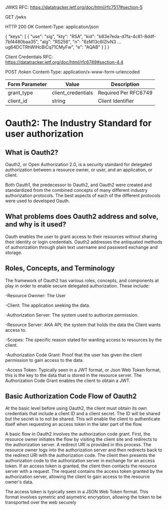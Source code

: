 JWKS
RFC: https://datatracker.ietf.org/doc/html/rfc7517#section-5

GET /jwks 

HTTP 200 OK
Content-Type: application/json

{
    "keys": [
        {
            "use": "sig",
            "kty": "RSA",
            "kid": "b83e7eda-d7fa-4c81-8ddf-7bf4480baa35",
            "alg": "RS256",
            "n": "6zM13c6IZlvN3 ... ug64DCTRhWlHcBiCq71CMyFw",
            "e": "AQAB"
        }
    ]
}

Client Credentials
RFC: https://datatracker.ietf.org/doc/html/rfc6749#section-4.4

POST /token
Content-Type: application/x-www-form-urlencoded

| Form Parameter | Value | Description | 
| -------------- | ----- | ----------- | 
| grant_type     | client_credentials |  Required Per RFC6749 |
| client_id      | string             |  Client Identifier    | 








# Oauth2: The Industry Standard for user authorization
## What is Oauth2?

Oauth2, or Open Authorization 2.0, is a security standard for delegated authorization between a resource owner, or user, and an application, or client.

Both Oauth1, the predecessor to Oauth2, and Oauth2 were created and standardized from the combined concepts of many different industry authorization protocols. The best aspects of each of the different protocols were used to developed Oauth.

## What problems does Oauth2 address and solve, and why is it used?

Oauth enables the user to grant access to their resources without sharing their identity or login credentials. Oauth2 addresses the antiquated methods of authorization through plain text username and password exchange and storage. 

## Roles, Concepts, and Terminology

The framework of Oauth2 has various roles, concepts, and components at play in order to enable secure delegated authorization. These include: 

-Resource Ownner: The User

-Client: The application seeking the data.

-Authorization Server: The system used to authorize permission.

-Resource Server: AKA API; the system that holds the data the Client wants access to.

-Scopes: The specific reason stated for wanting access to resources by the client.

-Authorization Code Grant: Proof that the user has given the client permission to gain access to the data. 

-Access Token: Typically seen in a JWT format, or Json Web Token format, this is the key to the data that is stored in the resource server. The Authorization Code Grant enables the client to obtain a JWT.

## Basic Authorization Code Flow of Oauth2

At the basic level before using Oauth2, the client must obtain its own credentials that include a client ID and a client secret. The ID will be shared but the secret is to not be shared. This will enable the client to authenticate itself when requesting an access token in the later part of the flow. 

A basic flow in Oauth2 involves the authorization code grant. First, the resource owner initiates the flow by visiting the client site and redirects to the authorization server. A redirect URI is provided in this process. The resource owner logs into the authorization server and then redirects back to the redirect URI with the authorization code. The client then presents the authorization code to the authorization server in exchange for an access token. If an access token is granted, the client then contacts the resource server with a request. The request contains the access token granted by the authorization server, allowing the client to gain access to the resource owner's data. 

The access token is typically seen in a JSON Web Token format. This format involves symetric and asymetric encryption, allowing the token to be transported over the web securely







